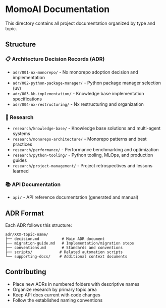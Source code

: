 # MomoAI Documentation

This directory contains all project documentation organized by type and topic.

## Structure

### 📋 Architecture Decision Records (ADR)
- `adr/001-nx-monorepo/` - Nx monorepo adoption decision and implementation
- `adr/002-python-package-manager/` - Python package manager selection (uv)
- `adr/003-kb-implementation/` - Knowledge base implementation specifications
- `adr/004-nx-restructuring/` - Nx restructuring and organization

### 🔬 Research
- `research/knowledge-base/` - Knowledge base solutions and multi-agent systems
- `research/monorepo-architecture/` - Monorepo patterns and best practices
- `research/performance/` - Performance benchmarking and optimization
- `research/python-tooling/` - Python tooling, MLOps, and production guides
- `research/project-management/` - Project retrospectives and lessons learned

### 📚 API Documentation
- `api/` - API reference documentation (generated and manual)

## ADR Format

Each ADR follows this structure:
```
adr/XXX-topic-name/
├── decision.md          # Main ADR document
├── migration-guide.md   # Implementation/migration steps
├── conventions.md       # Standards and conventions
├── scripts/            # Related automation scripts
└── supporting-docs/    # Additional context documents
```

## Contributing

- Place new ADRs in numbered folders with descriptive names
- Organize research by primary topic area
- Keep API docs current with code changes
- Follow the established naming conventions